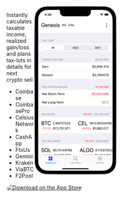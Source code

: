<div style="float: right">
<img src="/assets/images/CoinTrail-phone.png" alt="CoinTrail phone" style="width: 50%; height: 50%"/>
</div>
<div>
  <p>
    Instantly calculates taxable income, realized gain/loss and plans tax-lots in details for next crypto sell
  </p>
  <ul>
    <li>Coinbase</li>
    <li>CoinbasePro</li>
    <li>CelsiusNetwork</li>
    <li>CashApp</li>
    <li>FtxUs</li>
    <li>Gemini</li>
    <li>Kraken</li>
    <li>ViaBTC</li>
    <li>F2Pool</li>
  </ul>
  <a href="https://apps.apple.com/us/app/cointrail/id1614887276?itsct=apps_box_badge&amp;itscg=30200" style="display: inline-block; overflow: hidden; border-top-left-radius: 13px; border-top-right-radius: 13px; border-bottom-right-radius: 13px; border-bottom-left-radius: 13px; width: 250px; height: 83px;"><img src="https://tools.applemediaservices.com/api/badges/download-on-the-app-store/black/en-us?size=250x83&amp;releaseDate=1647993600&h=77490f38156a901efc16654c37b90396" alt="Download on the App Store" style="border-top-left-radius: 13px; border-top-right-radius: 13px; border-bottom-right-radius: 13px; border-bottom-left-radius: 13px; width: 250px; height: 83px;"></a>
</div>
